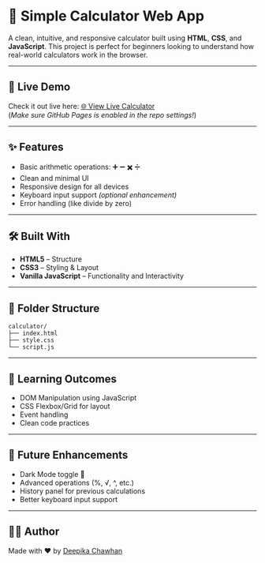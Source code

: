 # 🔢 Simple Calculator Web App
 
A clean, intuitive, and responsive calculator built using **HTML**, **CSS**, and **JavaScript**. This project is perfect for beginners looking to understand how real-world calculators work in the browser.

---

## 🚀 Live Demo

Check it out live here: [🌐 View Live Calculator](https://deepikachawhan.github.io/calculator/)  
(*Make sure GitHub Pages is enabled in the repo settings!*)

---

## ✨ Features

- Basic arithmetic operations: ➕ ➖ ✖️ ➗
- Clean and minimal UI
- Responsive design for all devices
- Keyboard input support *(optional enhancement)*
- Error handling (like divide by zero)

---

## 🛠️ Built With

- **HTML5** – Structure
- **CSS3** – Styling & Layout
- **Vanilla JavaScript** – Functionality and Interactivity

---

## 📁 Folder Structure
```plaintext
calculator/
├── index.html
├── style.css
└── script.js
```
---

## 🧠 Learning Outcomes

- DOM Manipulation using JavaScript
- CSS Flexbox/Grid for layout
- Event handling
- Clean code practices

---

## 🧩 Future Enhancements

- Dark Mode toggle 🌙
- Advanced operations (%, √, ^, etc.)
- History panel for previous calculations
- Better keyboard input support

---

## 👩‍💻 Author

Made with ❤️ by [Deepika Chawhan](https://github.com/Deepikachawhan)

